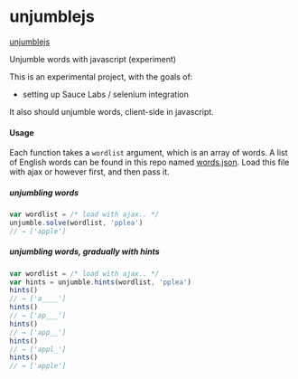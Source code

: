 unjumblejs
==========

[unjumblejs](http://ericdahl.github.io/unjumblejs/)

Unjumble words with javascript (experiment)

This is an experimental project, with the goals of:
- setting up Sauce Labs / selenium integration

It also should unjumble words, client-side in javascript.

#### Usage
Each function takes a ```wordlist``` argument, which is an array of words. A list of English words can be found in this repo named [words.json](https://raw.github.com/ericdahl/unjumblejs/master/words.json). Load this file with ajax or however first, and then pass it.
##### unjumbling words
```JavaScript
var wordlist = /* load with ajax.. */
unjumble.solve(wordlist, 'pplea')
// → ['apple']
```
##### unjumbling words, gradually with hints
```JavaScript
var wordlist = /* load with ajax.. */
var hints = unjumble.hints(wordlist, 'pplea')
hints()
// → ['a____']
hints()
// → ['ap___']
hints()
// → ['app__']
hints()
// → ['appl_']
hints()
// → ['apple']
```

